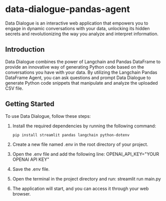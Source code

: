 # data-dialogue-pandas-agent

Data Dialogue is an interactive web application that empowers you to engage in dynamic conversations with your data, unlocking its hidden secrets and revolutionizing the way you analyze and interpret information.

## Introduction

Data Dialogue combines the power of Langchain and Pandas DataFrame to provide an innovative way of generating Python code based on the conversations you have with your data. By utilizing the Langchain Pandas DataFrame Agent, you can ask questions and prompt Data Dialogue to generate Python code snippets that manipulate and analyze the uploaded CSV file.

## Getting Started

To use Data Dialogue, follow these steps:

1. Install the required dependencies by running the following command:

   ```bash
   pip install streamlit pandas langchain python-dotenv

2. Create a new file named .env in the root directory of your project.
3. Open the .env file and add the following line:
OPENAI_API_KEY="YOUR OPENAI API KEY"
4. Save the .env file.
5. Open the terminal in the project directory and run: streamlit run main.py
6. The application will start, and you can access it through your web browser.



